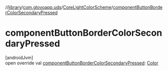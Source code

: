 //[library](../../../index.md)/[com.glovoapp.uds](../index.md)/[CoreLightColorScheme](index.md)/[componentButtonBorderColorSecondaryPressed](component-button-border-color-secondary-pressed.md)

# componentButtonBorderColorSecondaryPressed

[androidJvm]\
open override val [componentButtonBorderColorSecondaryPressed](component-button-border-color-secondary-pressed.md): [Color](https://developer.android.com/reference/kotlin/androidx/compose/ui/graphics/Color.html)
